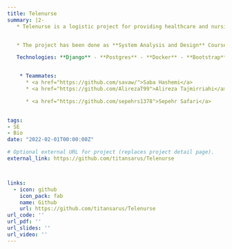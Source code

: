 ```yaml
---
title: Telenurse
summary: |2-
   * Telenurse is a logistic project for providing healthcare and nursing. It will be very useful to have an integrated system so that both job seekers and people who need nursing and medical services at home can use it and communicate easily with each other. In order to ensure the users of this system, this system should be implemented in such a way that the supervisors and managers in the support center are always aware of the status of all nurses and if there is a problem, they will deal with it as soon as possible.


   * The project has been done as **System Analysis and Design** Course project using Scrum Methodologies. The course was taught by **Dr. Jafar Habibi**. 

   Technologies: **Django** - **Postgres** - **Docker** - **Bootstrap**


    * Teammates:
      * <a href="https://github.com/savaw/">Saba Hashemi</a>
      * <a href="https://github.com/AlirezaT99">Alireza Tajmirriahi</a>

      * <a href="https://github.com/sepehrs1378">Sepehr Safari</a>

      
tags:
- SE
- Bio
date: "2022-02-01T00:00:00Z"

# Optional external URL for project (replaces project detail page).
external_link: https://github.com/titansarus/Telenurse



links:
  - icon: github
    icon_pack: fab
    name: Github
    url: https://github.com/titansarus/Telenurse
url_code: ''
url_pdf: ''
url_slides: ''
url_video: ''
---
```


